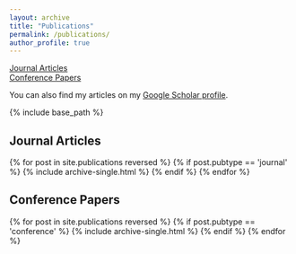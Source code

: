 ```yaml
---
layout: archive
title: "Publications"
permalink: /publications/
author_profile: true
---
```


[Journal Articles](#journal-articles)\
[Conference Papers](#conference-papers)

You can also find my articles on my [Google Scholar profile]({{site.author.googlescholar}}).

{% include base_path %}

## Journal Articles
{% for post in site.publications reversed %}
  {% if post.pubtype == 'journal' %}
      {% include archive-single.html %}
  {% endif %}
{% endfor %}


## Conference Papers
{% for post in site.publications reversed %}
  {% if post.pubtype == 'conference' %}
      {% include archive-single.html %}
  {% endif %}
{% endfor %}

